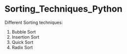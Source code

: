 # Sorting_Techniques_Python

Different Sorting techniques:
1. Bubble Sort
2. Insertion Sort
3. Quick Sort
4. Radix Sort
